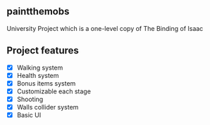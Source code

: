 ## paintthemobs

University Project which is a one-level copy of The Binding of Isaac

## Project features
- [x] Walking system
- [x] Health system
- [x] Bonus items system
- [x] Customizable each stage 
- [x] Shooting 
- [x] Walls collider system
- [x] Basic UI
